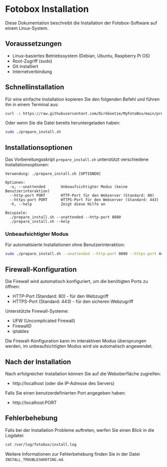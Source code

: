 # Fotobox Installation

Diese Dokumentation beschreibt die Installation der Fotobox-Software auf einem Linux-System.

## Voraussetzungen

- Linux-basiertes Betriebssystem (Debian, Ubuntu, Raspberry Pi OS)
- Root-Zugriff (sudo)
- Git installiert
- Internetverbindung

## Schnellinstallation

Für eine einfache Installation kopieren Sie den folgenden Befehl und führen ihn in einem Terminal aus:

```bash
curl -s https://raw.githubusercontent.com/DirkGoetze/MyFotoBox/main/prepare_install.sh | sudo bash
```

Oder wenn Sie die Datei bereits heruntergeladen haben:

```bash
sudo ./prepare_install.sh
```

## Installationsoptionen

Das Vorbereitungsskript `prepare_install.sh` unterstützt verschiedene Installationsoptionen:

```
Verwendung: ./prepare_install.sh [OPTIONEN]

Optionen:
  -u, --unattended       Unbeaufsichtigter Modus (keine Benutzerinteraktion)
  --http-port PORT       HTTP-Port für den Webserver (Standard: 80)
  --https-port PORT      HTTPS-Port für den Webserver (Standard: 443)
  -h, --help             Zeigt diese Hilfe an

Beispiele:
  ./prepare_install.sh --unattended --http-port 8080
  ./prepare_install.sh --help
```

### Unbeaufsichtigter Modus

Für automatisierte Installationen ohne Benutzerinteraktion:

```bash
sudo ./prepare_install.sh --unattended --http-port 8080 --https-port 4443
```

## Firewall-Konfiguration

Die Firewall wird automatisch konfiguriert, um die benötigten Ports zu öffnen:
- HTTP-Port (Standard: 80) - für den Webzugriff
- HTTPS-Port (Standard: 443) - für den sicheren Webzugriff

Unterstützte Firewall-Systeme:
- UFW (Uncomplicated Firewall)
- FirewallD
- iptables

Die Firewall-Konfiguration kann im interaktiven Modus übersprungen werden, im unbeaufsichtigten Modus wird sie automatisch angewendet.

## Nach der Installation

Nach erfolgreicher Installation können Sie auf die Weboberfläche zugreifen:
- http://localhost (oder die IP-Adresse des Servers)

Falls Sie einen benutzerdefinierten Port angegeben haben:
- http://localhost:PORT

## Fehlerbehebung

Falls bei der Installation Probleme auftreten, werfen Sie einen Blick in die Logdatei:
```bash
cat /var/log/fotobox/install.log
```

Weitere Informationen zur Fehlerbehebung finden Sie in der Datei `INSTALL_TROUBLESHOOTING.md`.
